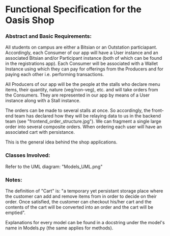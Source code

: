 # Functional Specification for the Oasis Shop

### Abstract and Basic Requirements:
All students on campus are either a Bitsian or an Outstation particiapant. Accordingly, each Consumer of our app will have a User instance and an associated Bitsian and/or Participant instance (both of which can be found in the registrations app). Each Consumer will be associated with a Wallet Instance using which they can pay for offerings from the Producers and for paying each other i.e. performing transactions.

All Producers of our app will be the people at the stalls who declare menu items, their quantity, nature (veg/non-veg), etc. and will take orders from the Consumers. They are represented in our app by means of a User instance along with a Stall instance.

The orders can be made to several stalls at once. So accordingly, the front-end team has declared how they will be relaying data to us in the backend team (see "frontend\_order_structure.jpg"). We can fragment a single large order into several composite orders. When ordering each user will have an associated cart with persistance.

This is the general idea behind the shop applications.

### Classes Involved:

Refer to the UML diagram: "Models_UML.png"


### Notes:

The definition of "Cart" is: "a temporary yet persistant storage place where the customer can add and remove items from in order to decide on their order. Once satisfied, the customer can checkout his/her cart and the contents of the cart will be converted into an order and the cart will be emptied".

Explanations for every model can be found in a docstring under the model's name in Models.py  (the same applies for methods).
